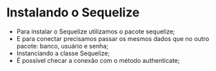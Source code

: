# Instalando o Sequelize

-   Para instalar o Sequelize utilizamos o pacote sequelize;
-   E para conectar precisamos passar os mesmos dados que no outro pacote: banco, usuário e senha;
-   Instanciando a classe Sequelize;
-   É possível checar a conexão com o método authenticate;
